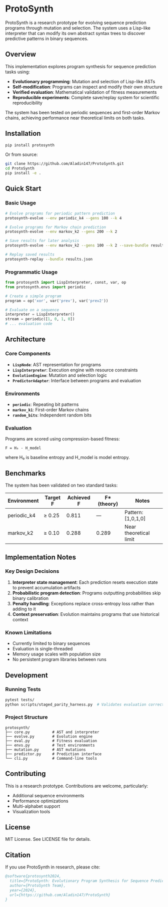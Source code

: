# ProtoSynth

ProtoSynth is a research prototype for evolving sequence prediction programs through mutation and selection. The system uses a Lisp-like interpreter that can modify its own abstract syntax trees to discover predictive patterns in binary sequences.

## Overview

This implementation explores program synthesis for sequence prediction tasks using:

- **Evolutionary programming**: Mutation and selection of Lisp-like ASTs
- **Self-modification**: Programs can inspect and modify their own structure  
- **Verified evaluation**: Mathematical validation of fitness measurements
- **Reproducible experiments**: Complete save/replay system for scientific reproducibility

The system has been tested on periodic sequences and first-order Markov chains, achieving performance near theoretical limits on both tasks.

## Installation

```bash
pip install protosynth
```

Or from source:
```bash
git clone https://github.com/Aladin147/ProtoSynth.git
cd ProtoSynth
pip install -e .
```

## Quick Start

### Basic Usage

```bash
# Evolve programs for periodic pattern prediction
protosynth-evolve --env periodic_k4 --gens 100 --k 4

# Evolve programs for Markov chain prediction  
protosynth-evolve --env markov_k2 --gens 200 --k 2

# Save results for later analysis
protosynth-evolve --env markov_k2 --gens 100 --k 2 --save-bundle results.json

# Replay saved results
protosynth-replay --bundle results.json
```

### Programmatic Usage

```python
from protosynth import LispInterpreter, const, var, op
from protosynth.envs import periodic

# Create a simple program
program = op('xor', var('prev'), var('prev2'))

# Evaluate on a sequence  
interpreter = LispInterpreter()
stream = periodic([1, 0, 1, 0])
# ... evaluation code
```

## Architecture

### Core Components

- **`LispNode`**: AST representation for programs
- **`LispInterpreter`**: Execution engine with resource constraints
- **`EvolutionEngine`**: Mutation and selection logic
- **`PredictorAdapter`**: Interface between programs and evaluation

### Environments

- **`periodic`**: Repeating bit patterns
- **`markov_k1`**: First-order Markov chains  
- **`random_bits`**: Independent random bits

### Evaluation

Programs are scored using compression-based fitness:
```
F = H₀ - H_model
```
where H₀ is baseline entropy and H_model is model entropy.

## Benchmarks

The system has been validated on two standard tasks:

| Environment | Target F | Achieved F | F* (theory) | Notes |
|-------------|----------|------------|-------------|-------|
| periodic_k4 | ≥ 0.25   | 0.811      | —           | Pattern: [1,0,1,0] |
| markov_k2   | ≥ 0.10   | 0.288      | 0.289       | Near theoretical limit |

## Implementation Notes

### Key Design Decisions

1. **Interpreter state management**: Each prediction resets execution state to prevent accumulation artifacts
2. **Probabilistic program detection**: Programs outputting probabilities skip binary calibration  
3. **Penalty handling**: Exceptions replace cross-entropy loss rather than adding to it
4. **Context preservation**: Evolution maintains programs that use historical context

### Known Limitations

- Currently limited to binary sequences
- Evaluation is single-threaded
- Memory usage scales with population size
- No persistent program libraries between runs

## Development

### Running Tests

```bash
pytest tests/
python scripts/staged_parity_harness.py  # Validates evaluation correctness
```

### Project Structure

```
protosynth/
├── core.py          # AST and interpreter
├── evolve.py        # Evolution engine  
├── eval.py          # Fitness evaluation
├── envs.py          # Test environments
├── mutation.py      # AST mutations
├── predictor.py     # Prediction interface
└── cli.py           # Command-line tools
```

## Contributing

This is a research prototype. Contributions are welcome, particularly:

- Additional sequence environments
- Performance optimizations  
- Multi-alphabet support
- Visualization tools

## License

MIT License. See LICENSE file for details.

## Citation

If you use ProtoSynth in research, please cite:

```bibtex
@software{protosynth2024,
  title={ProtoSynth: Evolutionary Program Synthesis for Sequence Prediction},
  author={ProtoSynth Team},
  year={2024},
  url={https://github.com/Aladin147/ProtoSynth}
}
```
